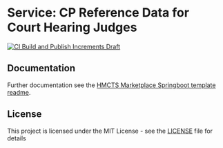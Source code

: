 # Service: CP Reference Data for Court Hearing Judges

[![CI Build and Publish Increments Draft](https://github.com/hmcts/service-cp-refdata-courthearing-judges/actions/workflows/ci-draft.yml/badge.svg)](https://github.com/hmcts/service-cp-refdata-courthearing-judges/actions/workflows/ci-draft.yml)

## Documentation

Further documentation see the [HMCTS Marketplace Springboot template readme](https://github.com/hmcts/service-hmcts-marketplace-springboot-template/blob/main/README.md).

## License

This project is licensed under the MIT License - see the [LICENSE](LICENSE) file for details